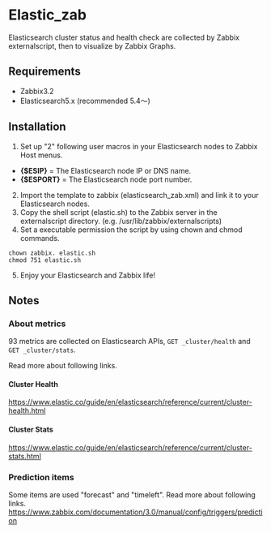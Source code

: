 # Elastic_zab
Elasticsearch cluster status and health check  are collected by Zabbix externalscript, then  to visualize by Zabbix Graphs.

## Requirements
* Zabbix3.2
* Elasticsearch5.x (recommended 5.4～)

## Installation
1. Set up "2" following user macros in your Elasticsearch nodes to Zabbix Host menus.
 * **{$ESIP}** = The Elasticsearch node IP or DNS name.
 * **{$ESPORT}** = The Elasticsearch node port number.
2. Import the template to zabbix (elasticsearch_zab.xml) and link it to your Elasticsearch nodes.
3. Copy the shell script (elastic.sh) to the Zabbix server in the externalscript directory. (e.g. /usr/lib/zabbix/externalscripts)
4. Set a executable permission the script by using chown and chmod commands.
```
chown zabbix. elastic.sh
chmod 751 elastic.sh
```
5. Enjoy your Elasticsearch and Zabbix life!

## Notes
### About metrics
93 metrics are collected on Elasticsearch APIs,  ```GET _cluster/health``` and ```GET _cluster/stats```.

Read more about following links.
#### Cluster Health
https://www.elastic.co/guide/en/elasticsearch/reference/current/cluster-health.html

#### Cluster Stats
https://www.elastic.co/guide/en/elasticsearch/reference/current/cluster-stats.html

### Prediction items
Some items are used "forecast" and "timeleft".
Read more about following links.
https://www.zabbix.com/documentation/3.0/manual/config/triggers/prediction
